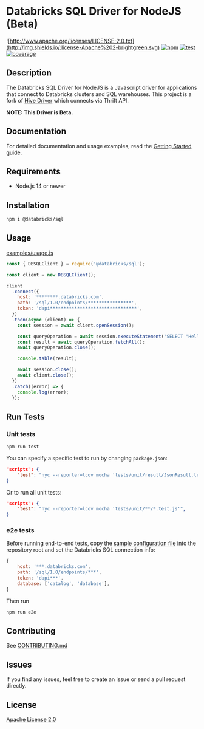 # Databricks SQL Driver for NodeJS (Beta)

![http://www.apache.org/licenses/LICENSE-2.0.txt](http://img.shields.io/:license-Apache%202-brightgreen.svg)
[![npm](https://img.shields.io/npm/v/@databricks/sql?color=blue&style=flat)](https://www.npmjs.com/package/@databricks/sql)
[![test](https://github.com/databricks/databricks-sql-nodejs/workflows/test/badge.svg?branch=main)](https://github.com/databricks/databricks-sql-nodejs/actions?query=workflow%3Atest+branch%3Amain)
[![coverage](https://codecov.io/gh/databricks/databricks-sql-nodejs/branch/main/graph/badge.svg)](https://codecov.io/gh/databricks/databricks-sql-nodejs)

## Description

The Databricks SQL Driver for NodeJS is a Javascript driver for applications that connect to Databricks clusters and SQL warehouses. This project is a fork of [Hive Driver](https://github.com/lenchv/hive-driver) which connects via Thrift API.

**NOTE: This Driver is Beta.**

## Documentation

For detailed documentation and usage examples, read the [Getting Started](docs/readme.md) guide.

## Requirements

- Node.js 14 or newer

## Installation

```bash
npm i @databricks/sql
```

## Usage

[examples/usage.js](examples/usage.js)

```javascript
const { DBSQLClient } = require('@databricks/sql');

const client = new DBSQLClient();

client
  .connect({
    host: '********.databricks.com',
    path: '/sql/1.0/endpoints/****************',
    token: 'dapi********************************',
  })
  .then(async (client) => {
    const session = await client.openSession();

    const queryOperation = await session.executeStatement('SELECT "Hello, World!"', { runAsync: true });
    const result = await queryOperation.fetchAll();
    await queryOperation.close();

    console.table(result);

    await session.close();
    await client.close();
  })
  .catch((error) => {
    console.log(error);
  });
```

## Run Tests

### Unit tests

```bash
npm run test
```

You can specify a specific test to run by changing `package.json`:

```json
"scripts": {
    "test": "nyc --reporter=lcov mocha 'tests/unit/result/JsonResult.test.js'",
}
```

Or to run all unit tests:

```json
"scripts": {
    "test": "nyc --reporter=lcov mocha 'tests/unit/**/*.test.js'",
}
```

### e2e tests

Before running end-to-end tests, copy the [sample configuration file](tests/e2e/utils/config.js) into the repository root and set the Databricks SQL connection info:

```javascript
{
    host: '***.databricks.com',
    path: '/sql/1.0/endpoints/***',
    token: 'dapi***',
    database: ['catalog', 'database'],
}
```

Then run

```bash
npm run e2e
```

## Contributing

See [CONTRIBUTING.md](CONTRIBUTING.md)

## Issues

If you find any issues, feel free to create an issue or send a pull request directly.

## License

[Apache License 2.0](LICENSE)
